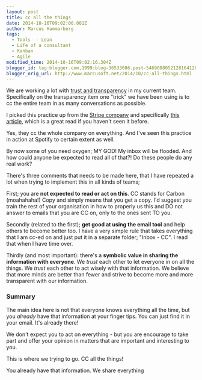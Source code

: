 ```yaml
---
layout: post
title: cc all the things
date: 2014-10-16T09:02:00.001Z
author: Marcus Hammarberg
tags:
  - Tools  - Lean
  - Life of a consultant
  - Kanban
  - Agile
modified_time: 2014-10-16T09:02:16.304Z
blogger_id: tag:blogger.com,1999:blog-36533086.post-5469088052128164126
blogger_orig_url: http://www.marcusoft.net/2014/10/cc-all-things.html
---
```




<div dir="ltr" style="text-align: left;" trbidi="on">

We are working a lot with
<a href="http://www.marcusoft.net/2014/09/accountability.html"
target="_blank">trust and transparency</a> in my current team.
Specifically on the transparency item one "trick" we have been using is
to cc the entire team in as many conversations as possible.

I picked this practice up from the
<a href="https://stripe.com/" target="_blank">Stripe company</a> and
specifically <a href="http://blog.alexmaccaw.com/stripes-culture"
target="_blank">this article</a>, which is a great read if you haven't
seen it before.

Yes, they cc the whole company on everything. And I've seen this
practice in action at Spotify to certain extent as well.

By now some of you need oxygen; MY GOD! My inbox will be flooded. And
how could anyone be expected to read all of that?! Do these people do
any real work?

There's three comments that needs to be made here, that I have repeated
a lot when trying to implement this in all kinds of teams;

First; you are **not expected to read or act on this**. CC stands for
Carbon (moahahaha!) Copy and simply means that you get a copy. I'd
suggest you train the rest of your organisation in how to properly us
this and DO not answer to emails that you are CC on, only to the ones
sent TO you.

Secondly (related to the first); **get good at using the email tool**
and help others to become better too. I have a very simple rule that
takes everything that I am cc-ed on and just put it in a separate
folder; "Inbox - CC". I read that when I have time over.

Thirdly (and most important): there's a **symbolic value in sharing the
information with everyone**. We *trust* each other to let everyone in on
all the things. We *trust* each other to act wisely with that
information. We believe that more minds are better than fewer and strive
to become more and more transparent with our information.

### Summary

The main idea here is not that everyone knows everything all the time,
but you *already* have that information at your finger tips. You can
just find it in your email. It's already there!

We don't expect you to act on everything - but you are encourage to take
part and offer your opinion in matters that are important and
interesting to you.

This is where we trying to go.
CC all the things!

You already have that information.
We share everything
</div>
